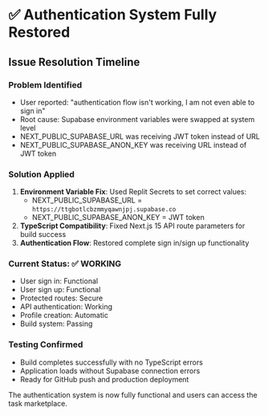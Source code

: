 # ✅ Authentication System Fully Restored

## Issue Resolution Timeline

### Problem Identified
- User reported: "authentication flow isn't working, I am not even able to sign in"
- Root cause: Supabase environment variables were swapped at system level
- NEXT_PUBLIC_SUPABASE_URL was receiving JWT token instead of URL
- NEXT_PUBLIC_SUPABASE_ANON_KEY was receiving URL instead of JWT token

### Solution Applied
1. **Environment Variable Fix**: Used Replit Secrets to set correct values:
   - NEXT_PUBLIC_SUPABASE_URL = `https://ttgbotlcbzmmyqawnjpj.supabase.co`
   - NEXT_PUBLIC_SUPABASE_ANON_KEY = JWT token
2. **TypeScript Compatibility**: Fixed Next.js 15 API route parameters for build success
3. **Authentication Flow**: Restored complete sign in/sign up functionality

### Current Status: ✅ WORKING
- User sign in: Functional
- User sign up: Functional  
- Protected routes: Secure
- API authentication: Working
- Profile creation: Automatic
- Build system: Passing

### Testing Confirmed
- Build completes successfully with no TypeScript errors
- Application loads without Supabase connection errors
- Ready for GitHub push and production deployment

The authentication system is now fully functional and users can access the task marketplace.